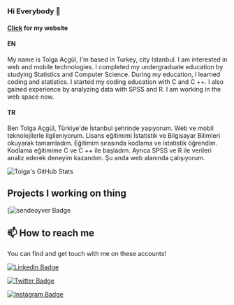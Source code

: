 ### Hi Everybody 👋

<!--
**tolgaacgul/tolgaacgul** is a ✨ _special_ ✨ repository because its `README.md` (this file) appears on your GitHub profile.
Here are some ideas to get you started:

- 🔭 I’m currently working on ...
- 🌱 I’m currently learning ...
- 👯 I’m looking to collaborate on ...
- 🤔 I’m looking for help with ...
- 💬 Ask me about ...
- 📫 How to reach me: ...
- 😄 Pronouns: ...
- ⚡ Fun fact: ...
-->

#### <a href="https://tolgaacgul.github.io/">Click</a> for my website

#### EN
My name is Tolga Açgül, I'm based in Turkey, city Istanbul.
I am interested in web and mobile technologies. I completed my undergraduate education by studying Statistics and Computer Science. During my education, I learned coding and statistics. I started my coding education with C and C ++. I also gained experience by analyzing data with SPSS and R. I am working in the web space now.

#### TR
Ben Tolga Açgül, Türkiye'de İstanbul şehrinde yaşıyorum.
Web ve mobil teknolojilerle ilgileniyorum. Lisans eğitimimi İstatistik ve Bilgisayar Bilimleri okuyarak tamamladım. Eğitimim sırasında kodlama ve istatistik öğrendim. Kodlama eğitimime C ve C ++ ile başladım. Ayrıca SPSS ve R ile verileri analiz ederek deneyim kazandım. Şu anda web alanında çalışıyorum.


![Tolga's GitHub Stats](https://github-readme-stats.vercel.app/api?username=tolgaacgul&show_icons=true)

## Projects I working on thing
[![sendeoyver Badge](https://pbs.twimg.com/profile_banners/1486780653983223817/1643312075/1500x500)

## 📫 How to reach me

You can find and get touch with me on these accounts!

[![Linkedin Badge](https://img.shields.io/badge/tolgaacgul-follow%20on%20linkedin-blue?style=for-the-badge&logo=linkedin)](https://www.linkedin.com/in/tolgaacgul/)


[![Twitter Badge](https://img.shields.io/badge/tolgaacgul-follow%20on%20twitter-blue?style=for-the-badge&logo=twitter)](https://twitter.com/tolgaacgul/)


[![Instagram Badge](https://img.shields.io/badge/acgultolga-follow%20on%20instagram-blue?style=for-the-badge&logo=instagram)](https://www.instagram.com/acgultolga/)







